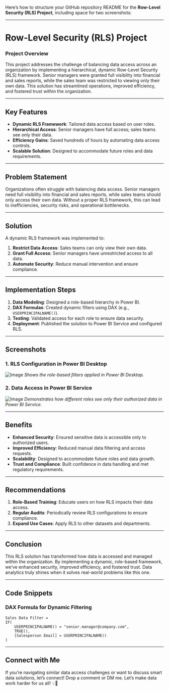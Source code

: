Here’s how to structure your GitHub repository README for the **Row-Level Security (RLS) Project**, including space for two screenshots:

---

# Row-Level Security (RLS) Project

### Project Overview  
This project addresses the challenge of balancing data access across an organization by implementing a hierarchical, dynamic Row-Level Security (RLS) framework. Senior managers were granted full visibility into financial and sales reports, while the sales team was restricted to viewing only their own data. This solution has streamlined operations, improved efficiency, and fostered trust within the organization.

---

## Key Features  
- **Dynamic RLS Framework**: Tailored data access based on user roles.  
- **Hierarchical Access**: Senior managers have full access; sales teams see only their data.  
- **Efficiency Gains**: Saved hundreds of hours by automating data access controls.  
- **Scalable Solution**: Designed to accommodate future roles and data requirements.  

---

## Problem Statement  
Organizations often struggle with balancing data access. Senior managers need full visibility into financial and sales reports, while sales teams should only access their own data. Without a proper RLS framework, this can lead to inefficiencies, security risks, and operational bottlenecks.

---

## Solution  
A dynamic RLS framework was implemented to:  
1. **Restrict Data Access**: Sales teams can only view their own data.  
2. **Grant Full Access**: Senior managers have unrestricted access to all data.  
3. **Automate Security**: Reduce manual intervention and ensure compliance.  

---

## Implementation Steps  
1. **Data Modeling**: Designed a role-based hierarchy in Power BI.  
2. **DAX Formulas**: Created dynamic filters using DAX (e.g., `USERPRINCIPALNAME()`).  
3. **Testing**: Validated access for each role to ensure data security.  
4. **Deployment**: Published the solution to Power BI Service and configured RLS.  

---

## Screenshots  

### 1. RLS Configuration in Power BI Desktop  
![Image](https://github.com/user-attachments/assets/6eef6a18-0f7d-4b90-9656-d47bd36864d2)
*Shows the role-based filters applied in Power BI Desktop.*  

### 2. Data Access in Power BI Service  
![Image](https://github.com/user-attachments/assets/3db12573-a148-4ea1-b5cc-f1add87e1b72)
*Demonstrates how different roles see only their authorized data in Power BI Service.*  

---

## Benefits  
- **Enhanced Security**: Ensured sensitive data is accessible only to authorized users.  
- **Improved Efficiency**: Reduced manual data filtering and access requests.  
- **Scalability**: Designed to accommodate future roles and data growth.  
- **Trust and Compliance**: Built confidence in data handling and met regulatory requirements.  

---

## Recommendations  
1. **Role-Based Training**: Educate users on how RLS impacts their data access.  
2. **Regular Audits**: Periodically review RLS configurations to ensure compliance.  
3. **Expand Use Cases**: Apply RLS to other datasets and departments.  

---

## Conclusion  
This RLS solution has transformed how data is accessed and managed within the organization. By implementing a dynamic, role-based framework, we’ve enhanced security, improved efficiency, and fostered trust. Data analytics truly shines when it solves real-world problems like this one.

---

## Code Snippets  
### DAX Formula for Dynamic Filtering  
```DAX
Sales Data Filter = 
IF(
    USERPRINCIPALNAME() = "senior.manager@company.com", 
    TRUE(), 
    [Salesperson Email] = USERPRINCIPALNAME()
)
```

---

## Connect with Me  
If you’re navigating similar data access challenges or want to discuss smart data solutions, let’s connect! Drop a comment or DM me. Let’s make data work harder for us all! 💡💬  

